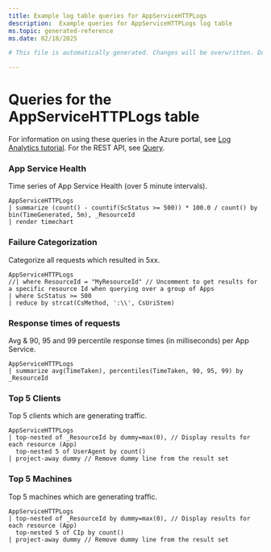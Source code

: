 ```yaml
---
title: Example log table queries for AppServiceHTTPLogs
description:  Example queries for AppServiceHTTPLogs log table
ms.topic: generated-reference
ms.date: 02/18/2025

# This file is automatically generated. Changes will be overwritten. Do not change this file directly. 

---
```


# Queries for the AppServiceHTTPLogs table

For information on using these queries in the Azure portal, see [Log Analytics tutorial](/azure/azure-monitor/logs/log-analytics-tutorial). For the REST API, see [Query](/rest/api/loganalytics/query).


### App Service Health  


Time series of App Service Health (over 5 minute intervals).  

```query
AppServiceHTTPLogs 
| summarize (count() - countif(ScStatus >= 500)) * 100.0 / count() by bin(TimeGenerated, 5m), _ResourceId
| render timechart 
```



### Failure Categorization  


Categorize all requests which resulted in 5xx.  

```query
AppServiceHTTPLogs 
//| where ResourceId = "MyResourceId" // Uncomment to get results for a specific resource Id when querying over a group of Apps
| where ScStatus >= 500
| reduce by strcat(CsMethod, ':\\', CsUriStem)
```



### Response times of requests  


Avg & 90, 95 and 99 percentile response times (in milliseconds) per App Service.  

```query
AppServiceHTTPLogs 
| summarize avg(TimeTaken), percentiles(TimeTaken, 90, 95, 99) by _ResourceId
```



### Top 5 Clients  


Top 5 clients which are generating traffic.  

```query
AppServiceHTTPLogs
| top-nested of _ResourceId by dummy=max(0), // Display results for each resource (App)
  top-nested 5 of UserAgent by count()
| project-away dummy // Remove dummy line from the result set
```



### Top 5 Machines  


Top 5 machines which are generating traffic.  

```query
AppServiceHTTPLogs
| top-nested of _ResourceId by dummy=max(0), // Display results for each resource (App)
  top-nested 5 of CIp by count()
| project-away dummy // Remove dummy line from the result set
```

